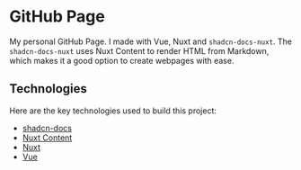 # GitHub Page

My personal GitHub Page. I made with Vue, Nuxt and `shadcn-docs-nuxt`. The `shadcn-docs-nuxt` uses Nuxt Content to
render HTML from Markdown, which makes it a good option to create webpages with ease.

## Technologies
Here are the key technologies used to build this project:
 - [shadcn-docs](https://shadcn-docs-nuxt.vercel.app/getting-started/introduction)
 - [Nuxt Content](https://content.nuxt.com/)
 - [Nuxt](https://nuxt.com/)
 - [Vue](https://vuejs.org/)
